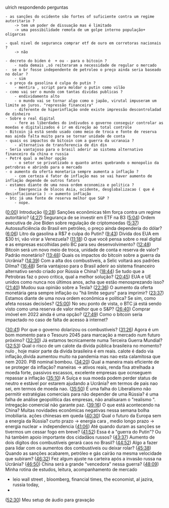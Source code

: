 ulrich respondendo perguntas


	- as sanções do ocidente são fortes of suficiente contra um regime autoritario ?
		-> tem um poder de dissuação mas é limitado
		-> uma possibilidade remota de um golpe interno população+ oligarcas

	- qual nivel de seguranca comprar etf de ouro em corretoras nacionais ?
		-> não

	- decreto do biden é  + ou - para o bitcoin ?
		- nada demais ,só reiteraram a necessidade de regular o mercado
	-  se o br fosse independente de petroleo o preço ainda seria baseado no dolar ?
		- sim
	- o preço da gasolina é culpa do putin ?
		- mentira , script para moldar o putin como vilão
	- como vai ser o mundo com tantas dividas publicas ?
		- endividamento alto 
		- o mundo vai se tornar algo como o japão, virutal impuseram um limite ao juros. "repressão financeira"
		- diferente de hiperinflação onde existe impressão descontroladad de dinheiro
	- Sobre o real digital 
		- fere as liberdades do indivudos o governo conseguir controlar as moedas e digitalizados é ir em direção ao total controle
	- Bitcoin já está sendo usado como meio de troca e fonte de reserva mas ainda falta muito para se tornar unidade de conta
	- quais os impactos do bitcoin com a guerra da ucranaia ?
		- alternativa de transferencia de din din
	- Seria vantajoso para o brasil aderir ao sistema alternativo financeiro da china e russia
	- Petr4 qual a melhor opção
		- o setor se privatizado o quanto antes quebrando o monopolio da petrobras e abrindo para o mercado
	- o aumento da oferta monetaria sempre aumenta a inflação ?
		- com certeza é fator de inflação mas se vai haver aumento de inflação depende de outros fators
	- estamos diante de uma nova ordem economiza e politica ?
		- Emergencia de blocos Asia, ocidente, desglobalizacao ( que é desinflacionaria ) -> aumento inflação
	- btc já uma fonte de reserva melhor que S&P ?
		- nope. 

([0:00](https://www.youtube.com/watch?v=TwDHJBb9NYY&t=0s)) Introdução 
([0:28](https://www.youtube.com/watch?v=TwDHJBb9NYY&t=28s)) Sanções econômicas têm força contra um regime autoritário? 
([4:27](https://www.youtube.com/watch?v=TwDHJBb9NYY&t=267s)) Segurança de se investir em ETF na B3 
([5:04](https://www.youtube.com/watch?v=TwDHJBb9NYY&t=304s)) Ordem executiva de Joe Biden sobre regulação de criptomoedas 
([5:37](https://www.youtube.com/watch?v=TwDHJBb9NYY&t=337s)) Autossuficiência do Brasil em petróleo, o preço ainda dependeria do dólar? 
([6:06](https://www.youtube.com/watch?v=TwDHJBb9NYY&t=366s)) Litro da gasolina a R$7 é culpa do Putin? 
([9:43](https://www.youtube.com/watch?v=TwDHJBb9NYY&t=583s)) Dívida dos EUA em $30 tri, vão virar a Venezuela? ([11:18](https://www.youtube.com/watch?v=TwDHJBb9NYY&t=678s)) O que você pensa sobre o real digital e as empresas escolhidas pelo BC para seu desenvolvimento? ([12:48](https://www.youtube.com/watch?v=TwDHJBb9NYY&t=768s)) Bitcoin será um novo meio de troca, unidade de conta e reserva de valor? Padrão monetário? 
([13:48](https://www.youtube.com/watch?v=TwDHJBb9NYY&t=828s)) Quais os impactos do bitcoin sobre a guerra da Ucrânia? 
([14:39](https://www.youtube.com/watch?v=TwDHJBb9NYY&t=879s)) Com a alta dos combustíveis, a Selic voltará aos padrões Dilma? 
([16:48](https://www.youtube.com/watch?v=TwDHJBb9NYY&t=1008s)) Seria vantajoso para o Brasil aderir ao sistema financeiro alternativo sendo criado por Rússia e China? 
([18:44](https://www.youtube.com/watch?v=TwDHJBb9NYY&t=1124s)) Se tudo que a Petrobras faz o povo critica, qual a melhor solução? 
([20:45](https://www.youtube.com/watch?v=TwDHJBb9NYY&t=1245s)) EUA e UE unidos como nunca nos últimos anos, acha que estão menosprezando isso? 
([21:40](https://www.youtube.com/watch?v=TwDHJBb9NYY&t=1300s)) Mudou sua opinião sobre a Tesla? 
([22:36](https://www.youtube.com/watch?v=TwDHJBb9NYY&t=1356s)) O aumento da oferta monetária gera sempre inflação ou "há limite seguro" para imprimir? 
([23:37](https://www.youtube.com/watch?v=TwDHJBb9NYY&t=1417s)) Estamos diante de uma nova ordem econômica e política? Se sim, como afeta nossas decisões? 
([25:00](https://www.youtube.com/watch?v=TwDHJBb9NYY&t=1500s)) No seu ponto de vista, o BTC já está sendo visto como uma reserva de valor melhor que o S&P? 
([26:40](https://www.youtube.com/watch?v=TwDHJBb9NYY&t=1600s)) Comprar imóvel em 2022 ainda é uma opção? 
([27:49](https://www.youtube.com/watch?v=TwDHJBb9NYY&t=1669s)) Como o bitcoin seria impactado no caso de falta de acesso à internet? 
	
([30:41](https://www.youtube.com/watch?v=TwDHJBb9NYY&t=1841s)) Por que o governo dolarizou os combustíveis? 
([31:26](https://www.youtube.com/watch?v=TwDHJBb9NYY&t=1886s)) Agora é um bom momento para o Tesouro 2045 para marcação a mercado num futuro próximo? 
([32:30](https://www.youtube.com/watch?v=TwDHJBb9NYY&t=1950s)) Já estamos tecnicamente numa Terceira Guerra Mundial? 
([32:53](https://www.youtube.com/watch?v=TwDHJBb9NYY&t=1973s)) Qual o risco de um calote da dívida pública brasileira no momento? nulo , hoje maior parte da divida brasileira é em reais. calote é dado via inflação,divida aumentou muito na pandemia mas nao esta calamitosa que nem 2020. PIB nominal bombou.
([34:20](https://www.youtube.com/watch?v=TwDHJBb9NYY&t=2060s)) Qual a maneira mais eficiente de se proteger da inflação? maneiras -> ativos reais, renda fixa atrelhada a moeda forte, passivos escassos,  excelente empresas que ocnseguem repassar a inflação
([35:10](https://www.youtube.com/watch?v=TwDHJBb9NYY&t=2110s)) A Suíça e sua moeda podem perder status de neutro e estável por estarem ajudando a Ucrânia? 
em termos de pais nao sei, em termos de moeda nao.
([35:50](https://www.youtube.com/watch?v=TwDHJBb9NYY&t=2150s)) É uma falha do Liberalismo não permitir estratégias comerciais para não depender de uma Rússia? 
é uma falha de análise geopolitica das empresas, não analisaram o "realismo ". intregação comercial não garante paz.
([39:16](https://www.youtube.com/watch?v=TwDHJBb9NYY&t=2356s)) O que está acontecendo na China? Muitas novidades econômicas negativas nessa semana 
bolha imobiliaria. ações chinesas em queda
([40:30](https://www.youtube.com/watch?v=TwDHJBb9NYY&t=2430s)) Qual o futuro da Europa sem a energia da Rússia? 
curto prazo -> energia cara , medio longo prazo -> energia nuclear + independencia
([41:06](https://www.youtube.com/watch?v=TwDHJBb9NYY&t=2466s)) Até quando duram as sanções se tivermos um cessar fogo em breve? 
([41:52](https://www.youtube.com/watch?v=TwDHJBb9NYY&t=2512s)) Essa é a "guerra do Putin"? Ou há também apoio importante dos cidadãos russos? 
([43:37](https://www.youtube.com/watch?v=TwDHJBb9NYY&t=2617s)) Aumento de dois dígitos dos combustíveis gerará caos no Brasil? 
([44:52](https://www.youtube.com/watch?v=TwDHJBb9NYY&t=2692s)) Algo a fazer para lidar com os aumentos dos combustíveis ou deixar rolar? 
([45:38](https://www.youtube.com/watch?v=TwDHJBb9NYY&t=2738s)) Quando as sanções acabarem, petróleo e gás cairão na mesma velocidade que subiram? 
([46:32](https://www.youtube.com/watch?v=TwDHJBb9NYY&t=2792s)) Fez algum ajuste na carteira após a invasão russa na Ucrânia? 
([46:50](https://www.youtube.com/watch?v=TwDHJBb9NYY&t=2810s)) China será a grande "vencedora" nessa guerra? ([48:09](https://www.youtube.com/watch?v=TwDHJBb9NYY&t=2889s)) Minha rotina de estudos, leitura, acompanhamento de mercado 
- leio wall street , bloomberg, financial times, the economist, al jazira, russia today, 
- 
([52:30](https://www.youtube.com/watch?v=TwDHJBb9NYY&t=3150s)) Meu setup de áudio para gravação